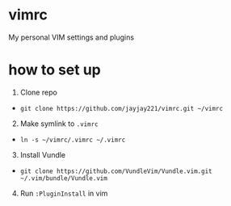 # vimrc
My personal VIM settings and plugins


# how to set up
1. Clone repo
  * `git clone https://github.com/jayjay221/vimrc.git ~/vimrc`
2. Make symlink to `.vimrc`
  * `ln -s ~/vimrc/.vimrc ~/.vimrc`
3. Install Vundle
  * `git clone https://github.com/VundleVim/Vundle.vim.git ~/.vim/bundle/Vundle.vim`
4. Run `:PluginInstall` in vim
